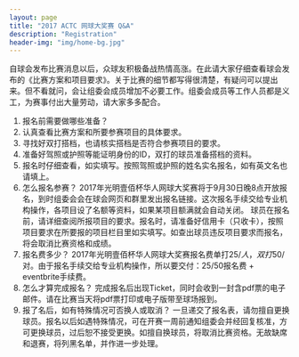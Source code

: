 ```yaml
---
layout: page
title: "2017 ACTC 网球大奖赛 Q&A"
description: "Registration"
header-img: "img/home-bg.jpg"
---
```


自球会发布比赛消息以后，众球友积极备战热情高涨。在此请大家仔细查看球会发布的《比赛方案和项目要求》。关于比赛的细节都写得很清楚，有疑问可以提出来。但不看就问，会让组委会成员增加不必要工作。组委会成员等工作人员都是义工，为赛事付出大量劳动，请大家多多配合。

1. 报名前需要做哪些准备？
  1. 认真查看比赛方案和所要参赛项目的具体要求。
  2. 寻找好双打搭档，也请核实搭档是否符合参赛项目的要求。
  3. 准备好驾照或护照等能证明身份的ID，双打的球员准备搭档的资料。
  4. 报名时仔细查看，如实填写。按照驾照或护照的姓名实名报名，如有英文名也请填上。
2. 怎么报名参赛？
  2017年光明壹佰杯华人网球大奖赛将于9月30日晚8点开放报名，到时组委会会在球会网页和群里发出报名链接。这次报名手续交给专业机构操作，各项目设了名额等资料，如果某项目额满就会自动关闭。
球员在报名前，请详细查阅所报项目的要求。报名时，请准备好信用卡（只收卡），按照项目要求在所要报的项目栏目里如实填写。如查出球员违反项目要求而报名，将会取消比赛资格和成绩。
3. 报名费多少？
  2017年光明壹佰杯华人网球大奖赛报名费单打$25/人，双打$50/对。由于报名手续交给专业机构操作，所以要交付：25/50报名费 + eventbrite手续费。
4. 怎么才算完成报名？
  完成报名后出现Ticket，同时会收到一封含pdf票的电子邮件。请在比赛当天将pdf票打印或电子版带至球场报到。
5. 报了名后，如有特殊情况可否换人或取消？
  一旦递交了报名表，请勿擅自更换球员。报名以后如遇特殊情况，可在开赛一周前通知组委会并经回复核准，方可更换球员，过后恕不接受更换。如擅自换球员，将取消比赛资格。无故缺席和退赛，将列黑名单，并作进一步处理。
